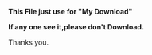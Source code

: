 <B>This File just use for "My Download"</B>


<B>If any one see it,please don't Download.</B>

Thanks you.
